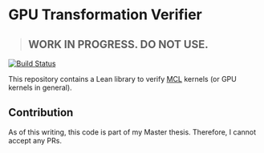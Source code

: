 # GPU Transformation Verifier

> ## WORK IN PROGRESS. DO NOT USE.

[![Build Status](https://travis-ci.com/fischerman/GPU-transformation-verifier.svg?branch=master)](https://travis-ci.com/fischerman/GPU-transformation-verifier.svg?branch=master)

This repository contains a Lean library to verify [MCL](https://github.com/JungleComputing/mcl) kernels (or GPU kernels in general).

## Contribution

As of this writing, this code is part of my Master thesis. Therefore, I cannot accept any PRs.

